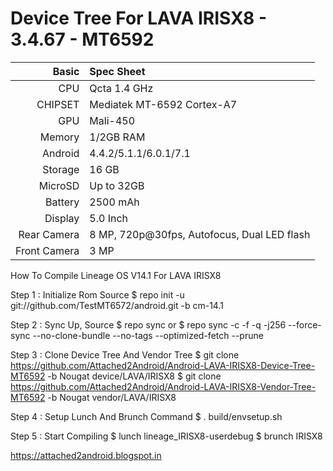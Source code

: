 Device Tree For LAVA IRISX8 - 3.4.67 - MT6592 
=====================================
Basic   | Spec Sheet
-------:|:-------------------------
CPU     | Qcta 1.4 GHz 
CHIPSET | Mediatek MT-6592 Cortex-A7
GPU     | Mali-450
Memory  | 1/2GB RAM
Android | 4.4.2/5.1.1/6.0.1/7.1
Storage | 16 GB
MicroSD | Up to 32GB
Battery | 2500 mAh
Display | 5.0 Inch
Rear Camera  | 8 MP, 720p@30fps, Autofocus, Dual LED flash
Front Camera  | 3 MP

How To Compile Lineage OS V14.1 For LAVA IRISX8

Step 1 : Initialize Rom Source
$ repo init -u git://github.com/TestMT6572/android.git -b cm-14.1

Step 2 : Sync Up, Source
$ repo sync
or
$ repo sync -c -f -q -j256 --force-sync --no-clone-bundle --no-tags --optimized-fetch --prune

Step 3 : Clone Device Tree And Vendor Tree
$ git clone https://github.com/Attached2Android/Android-LAVA-IRISX8-Device-Tree-MT6592 -b Nougat device/LAVA/IRISX8
$ git clone https://github.com/Attached2Android/Android-LAVA-IRISX8-Vendor-Tree-MT6592 -b Nougat vendor/LAVA/IRISX8

Step 4 : Setup Lunch And Brunch Command
$ . build/envsetup.sh

Step 5 : Start Compiling
$ lunch lineage_IRISX8-userdebug
$ brunch IRISX8

https://attached2android.blogspot.in
